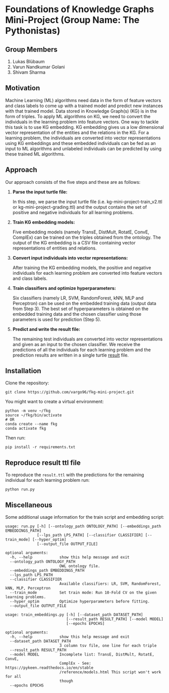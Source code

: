 # Foundations of Knowledge Graphs Mini-Project (Group Name: The Pythonistas)

## Group Members

1. Lukas Blübaum
2. Varun Nandkumar Golani
3. Shivam Sharma

## Motivation 

Machine Learning (ML) algorithms need data in the form of feature vectors and class labels to come up with a trained model and predict new instances with that trained model. 
Data stored in Knowledge Graph(s) (KG) is in the form of triples. 
To apply ML algorithms on KG, we need to convert the individuals in the learning problem into feature vectors. 
One way to tackle this task is to use KG embedding. 
KG embedding gives us a low dimensional vector representation of the entities and the relations in the KG.
For a learning problem, the individuals are converted into vector representations using KG embeddings and these embedded individuals can be fed as an input to ML algorithms and unlabeled individuals can be predicted by using these trained ML algorithms.

## Approach 

Our approach consists of the five steps and these are as follows:

1. **Parse the input turtle file:**
    
    In this step, we parse the input turtle file (i.e. kg-mini-project-train_v2.ttl or kg-mini-project-grading.ttl) and the output contains the set of positive and negative individuals for all learning problems.
   

2. **Train KG embedding models:**
   
   Five embedding models (namely TransE, DistMult, RotatE, ConvE, ComplEx) can be trained on the triples obtained from the ontology. The output of the KG embedding is a CSV file containing vector representations of entities and relations.
   

3. **Convert input individuals into vector representations:**
   
    After training the KG embedding models, the positive and negative individuals for each learning problem are converted into feature vectors and class labels.
   

4. **Train classifiers and optimize hyperparameters:**
   
   Six classifiers (namely LR, SVM, RandomForest, kNN, MLP and Perceptron) can be used on the embedded training data (output data from Step 3).
   The best set of hyperparameters is obtained on the embedded training data and the chosen classifier using those parameters is used for prediction (Step 5).
   

5. **Predict and write the result file:**

   The remaining test individuals are converted into vector representations and given as an input to the chosen classifier. 
   We receive the predictions of all the individuals for each learning problem and the prediction results are written in a single turtle [result](result.ttl) file.

## Installation
Clone the repository:

```
git clone https://github.com/vargo96/fkg-mini-project.git
```
You might want to create a virtual environment:
```
python -m venv ~/fkg
source ~/fkg/bin/activate
# OR
conda create --name fkg
conda activate fkg
```
Then run:
```
pip install -r requirements.txt
```

## Reproduce result ttl file
To reproduce the ```result.ttl``` with the predictions for the remaining individual for each learning problem run:
```
python run.py
```

## Miscellaneous
Some additional usage information for the train script and embedding script:

```
usage: run.py [-h] [--ontology_path ONTOLOGY_PATH] [--embeddings_path EMBEDDINGS_PATH]
              [--lps_path LPS_PATH] [--classifier CLASSIFIER] [--train_mode] [--hyper_optim]
              [--output_file OUTPUT_FILE]

optional arguments:
  -h, --help            show this help message and exit
  --ontology_path ONTOLOGY_PATH
                        OWL ontology file.
  --embeddings_path EMBEDDINGS_PATH
  --lps_path LPS_PATH
  --classifier CLASSIFIER
                        Available classifiers: LR, SVM, RandomForest, kNN, MLP, Perceptron
  --train_mode          Set train mode: Run 10-Fold CV on the given learning problems.
  --hyper_optim         Optimize hyperparameters before fitting.
  --output_file OUTPUT_FILE
```

```
usage: train_embeddings.py [-h] [--dataset_path DATASET_PATH]
                           [--result_path RESULT_PATH] [--model MODEL]
                           [--epochs EPOCHS]

optional arguments:
  -h, --help            show this help message and exit
  --dataset_path DATASET_PATH
                        3 column tsv file, one line for each triple
  --result_path RESULT_PATH
  --model MODEL         Incomplete list: TransE, DistMult, RotatE, ConvE,
                        ComplEx - See: https://pykeen.readthedocs.io/en/stable
                        /reference/models.html This script won't work for all
                        though
  --epochs EPOCHS
```
